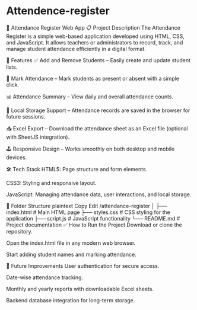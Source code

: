 # Attendence-register


📝 Attendance Register Web App
📋 Project Description
The Attendance Register is a simple web-based application developed using HTML, CSS, and JavaScript. It allows teachers or administrators to record, track, and manage student attendance efficiently in a digital format.

🚀 Features
✅ Add and Remove Students – Easily create and update student lists.

📅 Mark Attendance – Mark students as present or absent with a simple click.

📊 Attendance Summary – View daily and overall attendance counts.

💾 Local Storage Support – Attendance records are saved in the browser for future sessions.

📥 Excel Export – Download the attendance sheet as an Excel file (optional with SheetJS integration).

🕹️ Responsive Design – Works smoothly on both desktop and mobile devices.

🛠️ Tech Stack
HTML5: Page structure and form elements.

CSS3: Styling and responsive layout.

JavaScript: Managing attendance data, user interactions, and local storage.

📂 Folder Structure
plaintext
Copy
Edit
/attendance-register
│
├── index.html       # Main HTML page
├── styles.css       # CSS styling for the application
├── script.js        # JavaScript functionality
└── README.md        # Project documentation
✅ How to Run the Project
Download or clone the repository.

Open the index.html file in any modern web browser.

Start adding student names and marking attendance.

🎯 Future Improvements
User authentication for secure access.

Date-wise attendance tracking.

Monthly and yearly reports with downloadable Excel sheets.

Backend database integration for long-term storage.
